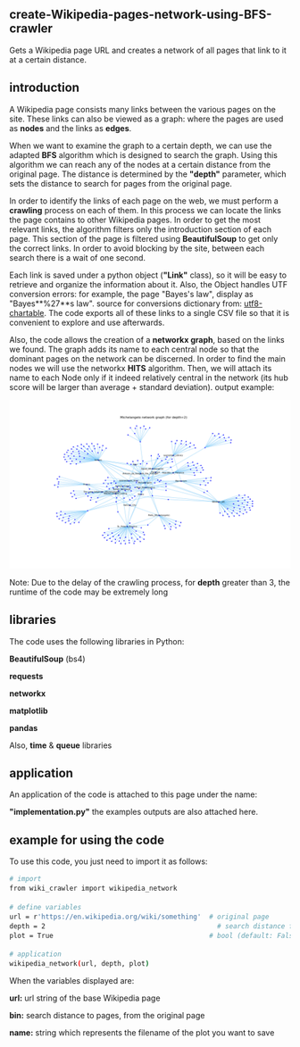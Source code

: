 ## create-Wikipedia-pages-network-using-BFS-crawler
Gets a Wikipedia page URL and creates a network of all pages that link to it at a certain distance.


## introduction
A Wikipedia page consists many links between the various pages on the site. These links can also be viewed as a graph: where the pages are used as **nodes** and the links as **edges**.

When we want to examine the graph to a certain depth, we can use the adapted **BFS** algorithm which is designed to search the graph. Using this algorithm we can reach any of the nodes at a certain distance from the original page. The distance is determined by the **"depth"** parameter, which sets the distance to search for pages from the original page.

In order to identify the links of each page on the web, we must perform a **crawling** process on each of them. In this process we can locate the links the page contains to other Wikipedia pages. In order to get the most relevant links, the algorithm filters only the introduction section of each page. This section of the page is filtered using **BeautifulSoup** to get only the correct links. In order to avoid blocking by the site, between each search there is a wait of one second.

Each link is saved under a python object (**"Link"** class), so it will be easy to retrieve and organize the information about it. Also, the Object handles UTF conversion errors: for example, the page "Bayes's law", display as "Bayes**%27**s law". source for conversions dictionary from: [utf8-chartable](https://www.utf8-chartable.de/). The code exports all of these links to a single CSV file so that it is convenient to explore and use afterwards.

Also, the code allows the creation of a **networkx graph**, based on the links we found. The graph adds its name to each central node so that the dominant pages on the network can be discerned. In order to find the main nodes we will use the networkx **HITS** algorithm. Then, we will attach its name to each Node only if it indeed relatively central in the network (its hub score will be larger than average + standard deviation). output example:

![example](https://github.com/EtzionData/create-Wikipedia-pages-network-using-BFS-crawler/blob/master/Michelangelo%20network%20graph%20for%20depth%3D2.png)

Note: Due to the delay of the crawling process, for **depth** greater than 3, the runtime of the code may be extremely long

## libraries
The code uses the following libraries in Python:

**BeautifulSoup** (bs4)

**requests**

**networkx**

**matplotlib**

**pandas**

Also, **time** & **queue** libraries 


## application
An application of the code is attached to this page under the name: 

**"implementation.py"** 
the examples outputs are also attached here.


## example for using the code
To use this code, you just need to import it as follows:
``` sh
# import
from wiki_crawler import wikipedia_network

# define variables
url = r'https://en.wikipedia.org/wiki/something'  # original page
depth = 2	                                        # search distance from the original page
plot = True	                                      # bool (default: False)

# application
wikipedia_network(url, depth, plot)
```

When the variables displayed are:

**url:** url string of the base Wikipedia page

**bin:** search distance to pages, from the original page

**name:** string which represents the filename of the plot you want to save

